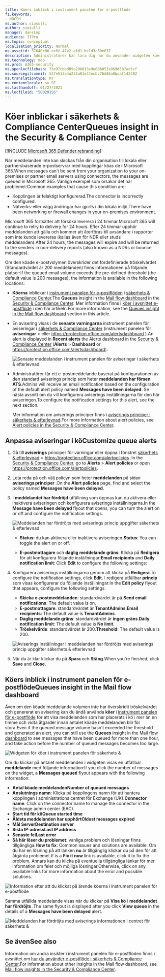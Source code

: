 ```yaml
---
title: Köers inblick i instrument panelen för e-postflöde
f1.keywords:
- NOCSH
ms.author: siosulli
author: siosulli
manager: dansimp
audience: ITPro
ms.topic: conceptual
localization_priority: Normal
ms.assetid: 37640c80-ce6f-47e2-afd1-bc1d3c50e637
description: Administratörer kan lära dig hur du använder widgeten köer i instrument panelen för e-postflöde i säkerhets & Compliance Center för att övervaka misslyckade e-postflöden till deras lokala eller partner organisationer via utgående anslutningar.
ms.technology: mdo
ms.prod: m365-security
ms.openlocfilehash: 73e97cbbd05e298013e9e686053a969d587ad5cf
ms.sourcegitcommit: 537e513a4a232a01e44ecbc76d86a8bcaf142482
ms.translationtype: MT
ms.contentlocale: sv-SE
ms.lasthandoff: 01/27/2021
ms.locfileid: "50029156"
---
```

# <a name="queues-insight-in-the-security--compliance-center"></a><span data-ttu-id="d0253-103">Köer inblickar i säkerhets & Compliance Center</span><span class="sxs-lookup"><span data-stu-id="d0253-103">Queues insight in the Security & Compliance Center</span></span>

[!INCLUDE [Microsoft 365 Defender rebranding](../includes/microsoft-defender-for-office.md)]


<span data-ttu-id="d0253-104">När meddelanden inte kan skickas från din organisation till lokala eller partnersbaserade e-postservrar med kopplingar köas de i Microsoft 365.</span><span class="sxs-lookup"><span data-stu-id="d0253-104">When messages can't be sent from your organization to your on-premises or partner email servers using connectors, the messages are queued in Microsoft 365.</span></span> <span data-ttu-id="d0253-105">Vanliga exempel som orsakar det här problemet:</span><span class="sxs-lookup"><span data-stu-id="d0253-105">Common examples that cause this condition are:</span></span>

- <span data-ttu-id="d0253-106">Kopplingen är felaktigt konfigurerad.</span><span class="sxs-lookup"><span data-stu-id="d0253-106">The connector is incorrectly configured.</span></span>
- <span data-ttu-id="d0253-107">Nätverks-eller vägg ändringar har gjorts i din lokala miljö.</span><span class="sxs-lookup"><span data-stu-id="d0253-107">There have been networking or firewall changes in your on-premises environment.</span></span>

<span data-ttu-id="d0253-108">Microsoft 365 fortsätter att försöka leverera i 24 timmar.</span><span class="sxs-lookup"><span data-stu-id="d0253-108">Microsoft 365 will continue to retry to delivery for 24 hours.</span></span> <span data-ttu-id="d0253-109">Efter 24 timmar upphör meddelanden att gälla och kommer att återföras till avsändare i rapporter som inte kunde levereras (kallas även för NDR eller studs meddelanden).</span><span class="sxs-lookup"><span data-stu-id="d0253-109">After 24 hours, the messages will expire and will be returned to the senders in non-delivery reports (also known as a NDRs or bounce messages).</span></span>

<span data-ttu-id="d0253-110">Om den köade e-postvolymen överskrider det fördefinierade tröskelvärdet (Standardvärdet är 200 meddelanden) finns informationen på följande platser:</span><span class="sxs-lookup"><span data-stu-id="d0253-110">If the queued email volume exceeds the pre-defined threshold (the default value is 200 messages), the information is available in the following locations:</span></span>

- <span data-ttu-id="d0253-111">**Köerna** inblickar i [instrument panelen för e-postflöden](mail-flow-insights-v2.md) i [säkerhets & Compliance Center](https://protection.office.com).</span><span class="sxs-lookup"><span data-stu-id="d0253-111">The **Queues** insight in the [Mail flow dashboard](mail-flow-insights-v2.md) in the [Security & Compliance Center](https://protection.office.com).</span></span> <span data-ttu-id="d0253-112">Mer information finns i [köer i avsnittet e-postflöde](#queues-insight-in-the-mail-flow-dashboard) i den här artikeln.</span><span class="sxs-lookup"><span data-stu-id="d0253-112">For more information, see the [Queues insight in the Mail flow dashboard](#queues-insight-in-the-mail-flow-dashboard) section in this article.</span></span>

- <span data-ttu-id="d0253-113">En avisering visas i de **senaste varningarna** instrument panelen för aviseringar i [säkerhets & Compliance Center](https://protection.office.com) (instrument panelen för **aviseringar** \>  eller <https://protection.office.com/alertsdashboard> ).</span><span class="sxs-lookup"><span data-stu-id="d0253-113">An alert is displayed in **Recent alerts** the Alerts dashboard in the [Security & Compliance Center](https://protection.office.com) (**Alerts** \> **Dashboard** or <https://protection.office.com/alertsdashboard>).</span></span>

  ![Senaste meddelanden i instrument panelen för aviseringar i säkerhets & efterlevnad](../../media/mfi-queued-messages-alert.png)

- <span data-ttu-id="d0253-115">Administratörer får ett e-postmeddelande baserat på konfigurationen av den standard aviserings princip som heter **meddelanden har försen ATS**.</span><span class="sxs-lookup"><span data-stu-id="d0253-115">Admins will receive an email notification based on the configuration of the default alert policy named **Messages have been delayed**.</span></span> <span data-ttu-id="d0253-116">Se nästa avsnitt om du vill konfigurera aviserings inställningarna för den här aviseringen.</span><span class="sxs-lookup"><span data-stu-id="d0253-116">To configure the notification settings for this alert, see the next section.</span></span>

  <span data-ttu-id="d0253-117">Mer information om aviserings principer finns i [aviserings principer i säkerhets & efterlevnad](../../compliance/alert-policies.md).</span><span class="sxs-lookup"><span data-stu-id="d0253-117">For more information about alert policies, see [Alert policies in the Security & Compliance Center](../../compliance/alert-policies.md).</span></span>

## <a name="customize-queue-alerts"></a><span data-ttu-id="d0253-118">Anpassa aviseringar i kö</span><span class="sxs-lookup"><span data-stu-id="d0253-118">Customize queue alerts</span></span>

1. <span data-ttu-id="d0253-119">Gå till **aviserings** principer för varningar eller öppna i fönstret [säkerhets & efterlevnad](https://protection.office.com) \>  <https://protection.office.com/alertpolicies> .</span><span class="sxs-lookup"><span data-stu-id="d0253-119">In the [Security & Compliance Center](https://protection.office.com), go to **Alerts** \> **Alert policies** or open <https://protection.office.com/alertpolicies>.</span></span>

2. <span data-ttu-id="d0253-120">Leta reda på och välj policyn som heter **meddelanden** på sidan **aviserings principer** .</span><span class="sxs-lookup"><span data-stu-id="d0253-120">On the **Alert policies** page, find and select the policy named **Messages have been delayed**.</span></span>

3. <span data-ttu-id="d0253-121">I **meddelandet har fördröjd** utfällning som öppnas kan du aktivera eller inaktivera aviseringen och konfigurera aviserings inställningarna.</span><span class="sxs-lookup"><span data-stu-id="d0253-121">In the **Message have been delayed** flyout that opens, you can turn the alert on or off and configure the notification settings.</span></span>

   ![Meddelanden har fördröjts med aviserings princip uppgifter säkerhets & efterlevnad](../../media/mfi-queued-messages-alert-policy.png)

   - <span data-ttu-id="d0253-123">**Status**: du kan aktivera eller inaktivera aviseringen.</span><span class="sxs-lookup"><span data-stu-id="d0253-123">**Status**: You can toggle the alert on or off.</span></span>

   - <span data-ttu-id="d0253-124">**E-postmottagare** och **daglig meddelande gräns**: Klicka på **Redigera** för att konfigurera följande inställningar:</span><span class="sxs-lookup"><span data-stu-id="d0253-124">**Email recipients** and **Daily notification limit**: Click **Edit** to configure the following settings:</span></span>

4. <span data-ttu-id="d0253-125">Konfigurera aviserings inställningarna genom att klicka på **Redigera**.</span><span class="sxs-lookup"><span data-stu-id="d0253-125">To configure the notification settings, click **Edit**.</span></span> <span data-ttu-id="d0253-126">I redigera utfällbar **princip** som visas konfigurerar du följande inställningar:</span><span class="sxs-lookup"><span data-stu-id="d0253-126">In the **Edit policy** flyout that appears, configure the following settings:</span></span>

   - <span data-ttu-id="d0253-127">**Skicka e-postmeddelanden**: standardvärdet är på.</span><span class="sxs-lookup"><span data-stu-id="d0253-127">**Send email notifications**: The default value is on.</span></span>
   - <span data-ttu-id="d0253-128">**E-postmottagare**: standardvärdet är **TenantAdmins**.</span><span class="sxs-lookup"><span data-stu-id="d0253-128">**Email recipients**: The default value is **TenantAdmins**.</span></span>
   - <span data-ttu-id="d0253-129">**Daglig meddelande gräns**: standardvärdet är **ingen gräns**.</span><span class="sxs-lookup"><span data-stu-id="d0253-129">**Daily notification limit**: The default value is **No limit**.</span></span>
   - <span data-ttu-id="d0253-130">**Tröskelvärde**: standardvärdet är 200.</span><span class="sxs-lookup"><span data-stu-id="d0253-130">**Threshold**: The default value is 200.</span></span>

   ![Aviserings inställningar i meddelanden har fördröjts med aviserings princip uppgifter säkerhets & efterlevnad](../../media/mfi-queued-messages-alert-policy-notification-settings.png)

5. <span data-ttu-id="d0253-132">När du är klar klickar du på **Spara** och **Stäng**.</span><span class="sxs-lookup"><span data-stu-id="d0253-132">When you're finished, click **Save** and **Close**.</span></span>

## <a name="queues-insight-in-the-mail-flow-dashboard"></a><span data-ttu-id="d0253-133">Köers inblick i instrument panelen för e-postflöde</span><span class="sxs-lookup"><span data-stu-id="d0253-133">Queues insight in the Mail flow dashboard</span></span>

<span data-ttu-id="d0253-134">Även om den köade meddelande volymen inte har överskridit tröskelvärdet och genererat en avisering kan du ändå använda **köer** i [instrument panelen för e-postflöde](mail-flow-insights-v2.md) för att visa meddelanden som har placerats i kö i mer än en timme och vidta åtgärder innan antalet köade meddelanden blir för stora.</span><span class="sxs-lookup"><span data-stu-id="d0253-134">Even if the queued message volume hasn't exceeded the threshold and generated an alert, you can still use the **Queues** insight in the [Mail flow dashboard](mail-flow-insights-v2.md) to see messages that have been queued for more than one hour, and take action before the number of queued messages becomes too large.</span></span>

![Widgeten för köer i instrument panelen för säkerhets &](../../media/mfi-queues-widget.png)

<span data-ttu-id="d0253-136">Om du klickar på antalet meddelanden i widgeten visas en utfällbar **meddelande** med följande information:</span><span class="sxs-lookup"><span data-stu-id="d0253-136">If you click the number of messages on the widget, a **Messages queued** flyout appears with the following information:</span></span>

- <span data-ttu-id="d0253-137">**Antal köade meddelanden**</span><span class="sxs-lookup"><span data-stu-id="d0253-137">**Number of queued messages**</span></span>
- <span data-ttu-id="d0253-138">**Anslutnings namn**: Klicka på kopplingens namn för att hantera kopplingen i administrations centret för Exchange (UK).</span><span class="sxs-lookup"><span data-stu-id="d0253-138">**Connector name**: Click on the connector name to manage the connector in the Exchange admin center (EAC).</span></span>
- <span data-ttu-id="d0253-139">**Start tid för kö**</span><span class="sxs-lookup"><span data-stu-id="d0253-139">**Queue started time**</span></span>
- <span data-ttu-id="d0253-140">**Äldsta meddelanden har upphört**</span><span class="sxs-lookup"><span data-stu-id="d0253-140">**Oldest messages expired**</span></span>
- <span data-ttu-id="d0253-141">**Mål Server**</span><span class="sxs-lookup"><span data-stu-id="d0253-141">**Destination server**</span></span>
- <span data-ttu-id="d0253-142">**Sista IP-adress**</span><span class="sxs-lookup"><span data-stu-id="d0253-142">**Last IP address**</span></span>
- <span data-ttu-id="d0253-143">**Senaste fel**</span><span class="sxs-lookup"><span data-stu-id="d0253-143">**Last error**</span></span>
- <span data-ttu-id="d0253-144">**Så här löser du problemet**: vanliga problem och lösningar finns tillgängliga.</span><span class="sxs-lookup"><span data-stu-id="d0253-144">**How to fix**: Common issues and solutions are available.</span></span> <span data-ttu-id="d0253-145">Om du har en lösning på att länken **nu** är tillgänglig klickar du på den för att åtgärda problemet.</span><span class="sxs-lookup"><span data-stu-id="d0253-145">If is a **Fix it now** link is available, click it to fix the problem.</span></span> <span data-ttu-id="d0253-146">Annars kan du klicka på eventuella tillgängliga länkar för mer information om felet och möjliga lösningar.</span><span class="sxs-lookup"><span data-stu-id="d0253-146">Otherwise, click on any available links for more information about the error and possible solutions.</span></span>

![Information efter att du klickat på ärende köerna i instrument panelen för e-postflöde](../../media/mfi-queues-details.png)

<span data-ttu-id="d0253-148">Samma utfällda meddelande visas när du klickar på **Visa kö** i **meddelandet har fördröjts** .</span><span class="sxs-lookup"><span data-stu-id="d0253-148">The same flyout is displayed after you click **View queue** in the details of a **Messages have been delayed** alert.</span></span>

![Meddelanden har fördröjts med aviserings informationen i centret för säkerhets &](../../media/mfi-queued-messages-alert-details.png)

## <a name="see-also"></a><span data-ttu-id="d0253-150">Se även</span><span class="sxs-lookup"><span data-stu-id="d0253-150">See also</span></span>

<span data-ttu-id="d0253-151">Information om andra insikter i instrument panelen för e-postflöden finns i avsnittet om [hur du använder e-postflöde i säkerhets & Compliance Center](mail-flow-insights-v2.md).</span><span class="sxs-lookup"><span data-stu-id="d0253-151">For information about other insights in the Mail flow dashboard, see [Mail flow insights in the Security & Compliance Center](mail-flow-insights-v2.md).</span></span>
